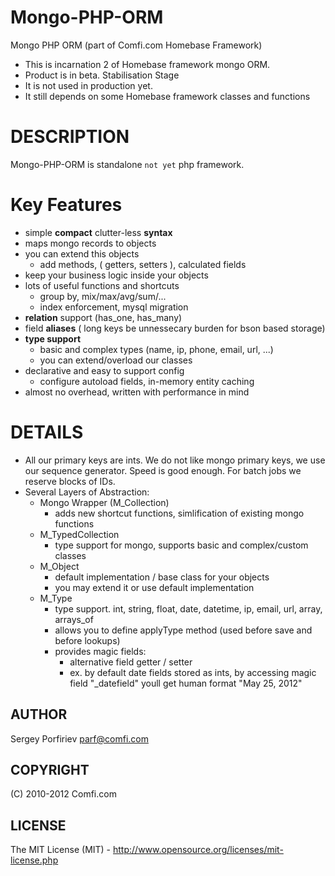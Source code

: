 Mongo-PHP-ORM
=============

Mongo PHP ORM (part of Comfi.com Homebase Framework)

* This is incarnation 2 of Homebase framework mongo ORM.
* Product is in beta. Stabilisation Stage
* It is not used in production yet.
* It still depends on some Homebase framework classes and functions

DESCRIPTION
===========
Mongo-PHP-ORM is standalone `not yet` php framework.


# Key Features
* simple **compact** clutter-less **syntax**
* maps mongo records to objects
* you can extend this objects
  * add methods, ( getters, setters ), calculated fields
* keep your business logic inside your objects
* lots of useful functions and shortcuts
  * group by, mix/max/avg/sum/...
  * index enforcement, mysql migration
* **relation** support (has_one, has_many)
* field **aliases** ( long keys be unnessecary burden for bson based storage)
* **type support** 
  * basic and complex types (name, ip, phone, email, url, ...)
  * you can extend/overload our classes
* declarative and easy to support config
  * configure autoload fields, in-memory entity caching
* almost no overhead, written with performance in mind

# DETAILS
* All our primary keys are ints. 
    We do not like mongo primary keys, we use our sequence generator. Speed is good enough. For batch jobs we reserve blocks of IDs.
* Several Layers of Abstraction:
  * Mongo Wrapper (M_Collection)
    * adds new shortcut functions, simlification of existing mongo functions
  * M_TypedCollection
    * type support for mongo, supports basic and complex/custom classes
  * M_Object
    * default implementation / base class for your objects
    * you may extend it or use default implementation
  * M_Type
    * type support. int, string, float, date, datetime, ip, email, url, array, arrays_of
    * allows you to define applyType method (used before save and before lookups)
    * provides magic fields:
       * alternative field getter / setter
       * ex. by default date fields stored as ints, by accessing magic field "_datefield" youll get human format "May 25, 2012"

AUTHOR
------
  Sergey Porfiriev <parf@comfi.com>

COPYRIGHT
---------
  (C) 2010-2012 Comfi.com

LICENSE
-------
  The MIT License (MIT) - http://www.opensource.org/licenses/mit-license.php

